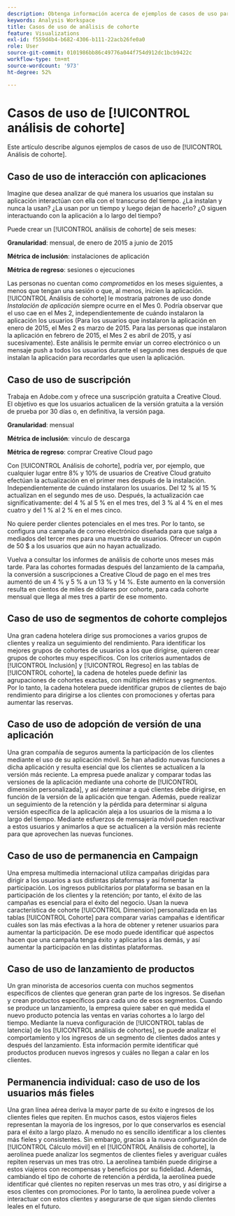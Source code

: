 ```yaml
---
description: Obtenga información acerca de ejemplos de casos de uso para análisis de cohorte.
keywords: Analysis Workspace
title: Casos de uso de análisis de cohorte
feature: Visualizations
exl-id: f559d4b4-b682-4306-b111-22acb26fe0a0
role: User
source-git-commit: 0101986bb86c49776a044f754d912dc1bcb9422c
workflow-type: tm+mt
source-wordcount: '973'
ht-degree: 52%

---
```


# Casos de uso de [!UICONTROL análisis de cohorte]

Este artículo describe algunos ejemplos de casos de uso de [!UICONTROL Análisis de cohorte].

## Caso de uso de interacción con aplicaciones

Imagine que desea analizar de qué manera los usuarios que instalan su aplicación interactúan con ella con el transcurso del tiempo. ¿La instalan y nunca la usan? ¿La usan por un tiempo y luego dejan de hacerlo? ¿O siguen interactuando con la aplicación a lo largo del tiempo?

Puede crear un [!UICONTROL análisis de cohorte] de seis meses:

**Granularidad**: mensual, de enero de 2015 a junio de 2015

**Métrica de inclusión**: instalaciones de aplicación

**Métrica de regreso**: sesiones o ejecuciones

Las personas no cuentan como *comprometidos* en los meses siguientes, a menos que tengan una sesión o que, al menos, inicien la aplicación. [!UICONTROL Análisis de cohorte] le mostraría patrones de uso donde *Instalación de aplicación* siempre ocurre en el Mes 0. Podría observar que el uso cae en el Mes 2, independientemente de cuándo instalaron la aplicación los usuarios (Para los usuarios que instalaron la aplicación en enero de 2015, el Mes 2 es marzo de 2015. Para las personas que instalaron la aplicación en febrero de 2015, el Mes 2 es abril de 2015, y así sucesivamente). Este análisis le permite enviar un correo electrónico o un mensaje push a todos los usuarios durante el segundo mes después de que instalan la aplicación para recordarles que usen la aplicación.

## Caso de uso de suscripción

Trabaja en Adobe.com y ofrece una suscripción gratuita a Creative Cloud. El objetivo es que los usuarios actualicen de la versión gratuita a la versión de prueba por 30 días o, en definitiva, la versión paga.

**Granularidad**: mensual

**Métrica de inclusión**: vínculo de descarga

**Métrica de regreso**: comprar Creative Cloud pago

Con [!UICONTROL Análisis de cohorte], podría ver, por ejemplo, que cualquier lugar entre 8% y 10% de usuarios de Creative Cloud gratuito efectúan la actualización en el primer mes después de la instalación. Independientemente de cuándo instalaron los usuarios. Del 12 % al 15 % actualizan en el segundo mes de uso. Después, la actualización cae significativamente: del 4 % al 5 % en el mes tres, del 3 % al 4 % en el mes cuatro y del 1 % al 2 % en el mes cinco.

No quiere perder clientes potenciales en el mes tres. Por lo tanto, se configura una campaña de correo electrónico diseñada para que salga a mediados del tercer mes para una muestra de usuarios. Ofrecer un cupón de 50 $ a los usuarios que aún no hayan actualizado.

Vuelva a consultar los informes de análisis de cohorte unos meses más tarde. Para las cohortes formadas después del lanzamiento de la campaña, la conversión a suscripciones a Creative Cloud de pago en el mes tres aumentó de un 4 % y 5 % a un 13 % y 14 %. Este aumento en la conversión resulta en cientos de miles de dólares por cohorte, para cada cohorte mensual que llega al mes tres a partir de ese momento.

## Caso de uso de segmentos de cohorte complejos

Una gran cadena hotelera dirige sus promociones a varios grupos de clientes y realiza un seguimiento del rendimiento. Para identificar los mejores grupos de cohortes de usuarios a los que dirigirse, quieren crear grupos de cohortes muy específicos. Con los criterios aumentados de [!UICONTROL Inclusión] y [!UICONTROL Regreso] en las tablas de [!UICONTROL cohorte], la cadena de hoteles puede definir las agrupaciones de cohortes exactas, con múltiples métricas y segmentos. Por lo tanto, la cadena hotelera puede identificar grupos de clientes de bajo rendimiento para dirigirse a los clientes con promociones y ofertas para aumentar las reservas.

## Caso de uso de adopción de versión de una aplicación

Una gran compañía de seguros aumenta la participación de los clientes mediante el uso de su aplicación móvil. Se han añadido nuevas funciones a dicha aplicación y resulta esencial que los clientes se actualicen a la versión más reciente. La empresa puede analizar y comparar todas las versiones de la aplicación mediante una cohorte de [!UICONTROL dimensión personalizada], y así determinar a qué clientes debe dirigirse, en función de la versión de la aplicación que tengan. Además, puede realizar un seguimiento de la retención y la pérdida para determinar si alguna versión específica de la aplicación aleja a los usuarios de la misma a lo largo del tiempo. Mediante esfuerzos de mensajería móvil pueden reactivar a estos usuarios y animarlos a que se actualicen a la versión más reciente para que aprovechen las nuevas funciones.

## Caso de uso de permanencia en Campaign

Una empresa multimedia internacional utiliza campañas dirigidas para dirigir a los usuarios a sus distintas plataformas y así fomentar la participación. Los ingresos publicitarios por plataforma se basan en la participación de los clientes y la retención; por tanto, el éxito de las campañas es esencial para el éxito del negocio. Usan la nueva característica de cohorte [!UICONTROL Dimension] personalizada en las tablas [!UICONTROL Cohorte] para comparar varias campañas e identificar cuáles son las más efectivas a la hora de obtener y retener usuarios para aumentar la participación. De ese modo puede identificar qué aspectos hacen que una campaña tenga éxito y aplicarlos a las demás, y así aumentar la participación en las distintas plataformas.

## Caso de uso de lanzamiento de productos

Un gran minorista de accesorios cuenta con muchos segmentos específicos de clientes que generan gran parte de los ingresos. Se diseñan y crean productos específicos para cada uno de esos segmentos. Cuando se produce un lanzamiento, la empresa quiere saber en qué medida el nuevo producto potencia las ventas en varias cohortes a lo largo del tiempo. Mediante la nueva configuración de [!UICONTROL tablas de latencia] de los [!UICONTROL análisis de cohortes], se puede analizar el comportamiento y los ingresos de un segmento de clientes dados antes y después del lanzamiento. Esta información permite identificar qué productos producen nuevos ingresos y cuáles no llegan a calar en los clientes.

## Permanencia individual: caso de uso de los usuarios más fieles

Una gran línea aérea deriva la mayor parte de su éxito e ingresos de los clientes fieles que repiten. En muchos casos, estos viajeros fieles representan la mayoría de los ingresos, por lo que conservarlos es esencial para el éxito a largo plazo. A menudo no es sencillo identificar a los clientes más fieles y consistentes. Sin embargo, gracias a la nueva configuración de [!UICONTROL Cálculo móvil] en el [!UICONTROL Análisis de cohorte], la aerolínea puede analizar los segmentos de clientes fieles y averiguar cuáles repiten reservas un mes tras otro. La aerolínea también puede dirigirse a estos viajeros con recompensas y beneficios por su fidelidad. Además, cambiando el tipo de cohorte de retención a pérdida, la aerolínea puede identificar qué clientes no repiten reservas un mes tras otro, y así dirigirse a esos clientes con promociones. Por lo tanto, la aerolínea puede volver a interactuar con estos clientes y asegurarse de que sigan siendo clientes leales en el futuro.
